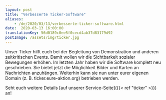 ```yaml
---
layout: post
title: "Verbesserte Ticker-Software"
aliases:
    - /de/2020/03/13/verbesserte-ticker-software.html
date:  2020-03-13 16:00:00
translationKey: 56d0189c0ee5f0cecd4ab37d83179d92
postImage: /assets/img/ticker.jpg
---
```

Unser Ticker hilft euch bei der Begleitung von Demonstration und anderen zeitkritischen Events. Damit wollen wir die 
Sichtbarkeit sozialer Bewegungen erhöhen. Im letzten Jahr haben wir die Software komplett neu geschrieben. Sie bietet 
jetzt die Möglichkeit Bilder und Karten an Nachrichten anzuhängen. Weiterhin kann sie nun unter eurer eigenen Domain 
(z. B. ticker.eure-aktion.org) betrieben werden. 

Seht euch weitere Details [auf unserer Service-Seite]({{< ref "ticker" >}}) an!

